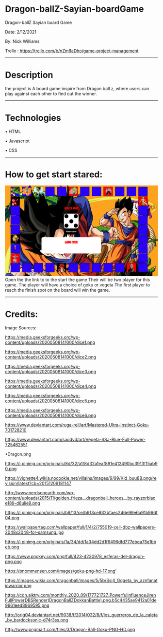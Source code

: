 # Dragon-ballZ-Sayian-boardGame
Dragon-ballZ Sayian board Game 

Date: 2/12/2021 

By: Nick Williams 

Trello : https://trello.com/b/nZm8aDho/game-project-management
***


# Description
 the project is A board game inspire from Dragon ball z, where users can play against each other to find out the winner. 
***

# Technologies 
• HTML

• Javascript

• CSS
***
# How to get start stared:
![mockup](images/Gameshot.png)
Open the the link to to the start the game 
Their will be two player for this game. 
The player will have a choice of goku or vegeta 
The first player to reach the finish spot on the board will win the game. 
***

# Credits: 

Image Sources: 

https://media.geeksforgeeks.org/wp-content/uploads/20200508141000/dice1.png

https://media.geeksforgeeks.org/wp-content/uploads/20200508141000/dice2.png

https://media.geeksforgeeks.org/wp-content/uploads/20200508141000/dice3.png

https://media.geeksforgeeks.org/wp-content/uploads/20200508141000/dice4.png

https://media.geeksforgeeks.org/wp-content/uploads/20200508141000/dice5.png

https://media.geeksforgeeks.org/wp-content/uploads/20200508141000/dice6.png

https://www.deviantart.com/ruga-rell/art/Mastered-Ultra-Instinct-Goku-701728210

https://www.deviantart.com/saodvd/art/Vegeta-SSJ-Blue-Full-Power-725462551

•Dragon.png

https://i.pinimg.com/originals/8d/32/a1/8d32a1eaf891e412490bc3913f15ab90.png

https://vignette4.wikia.nocookie.net/villains/images/9/99/Kid_buu88.png/revision/latest?cb=20151209181147

http://www.nerdsonearth.com/wp-content/uploads/2015/11/golden_frieza__dragonball_heroes__by_rayzorblade189-d8ulie9.png

https://i.pinimg.com/originals/b9/13/ce/b913ce932bfaec246e99e6a91b966f04.png

https://wallpapertag.com/wallpaper/full/1/4/2/755019-cell-dbz-wallpapers-2048x2048-for-samsung.jpg

https://i.pinimg.com/originals/1a/34/dd/1a34dd2d1f6496dfd777ebea75e1bbeb.png

https://www.pngkey.com/png/full/423-4230978_esferas-del-dragon-png.png

https://pnommensen.com/images/goku-png-hd-17.png'   

https://images.wikia.com/dragonball/images/5/5b/Ssj4_Gogeta_by_aznfanaticwarrior.png

https://cdn.aiktry.com/monthly_2020_09/177721727_PowerfulInfluenceJirenFullPowerDBSRender(DragonBallZDokkanBattle).png.b5c4435ae9412a01de9961eed8969595.png

http://orig04.deviantart.net/9038/f/2014/032/8/f/los_guerreros_de_la_caleta_by_bardocksonic-d74r3ss.png

http://www.pngmart.com/files/3/Dragon-Ball-Goku-PNG-HD.png